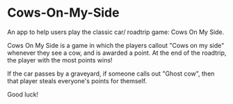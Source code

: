 # Cows-On-My-Side

An app to help users play the classic car/ roadtrip game: Cows On My Side. 

Cows On My Side is a game in which the players callout "Cows on my side" whenever they see a cow, and is awarded a point. At the end of the roadtrip, the player with the most points wins! 

If the car passes by a graveyard, if someone calls out "Ghost cow", then that player steals everyone's points for themself. 


Good luck!

